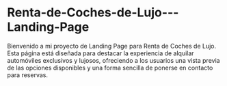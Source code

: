 # Renta-de-Coches-de-Lujo---Landing-Page
Bienvenido a mi proyecto de Landing Page para Renta de Coches de Lujo. Esta página está diseñada para destacar la experiencia de alquilar automóviles exclusivos y lujosos, ofreciendo a los usuarios una vista previa de las opciones disponibles y una forma sencilla de ponerse en contacto para reservas.
